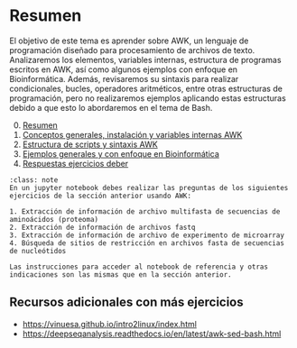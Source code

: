 # Resumen

El objetivo de este tema es aprender sobre AWK, un lenguaje de programación diseñado para procesamiento de archivos de texto. Analizaremos los elementos, variables internas, estructura de programas escritos en AWK, así como algunos ejemplos con enfoque en Bioinformática. Además, revisaremos su sintaxis para realizar condicionales, bucles, operadores aritméticos, entre otras estructuras de programación, pero no realizaremos ejemplos aplicando estas estructuras debido a que esto lo abordaremos en el tema de Bash.

0. [Resumen](0_Resumen.md)
1. [Conceptos generales, instalación y variables internas AWK](1_Conceptos_generales_variables_internas_awk.md)
2. [Estructura de scripts y sintaxis AWK](2_Estructura_programas_sintax_awk.md)
3. [Ejemplos generales y con enfoque en Bioinformática](3_Ejemplos_awk.md)
4. [Respuestas ejercicios deber](4_Respuestas_ejercicios.md)

```{admonition} Deber
:class: note
En un jupyter notebook debes realizar las preguntas de los siguientes ejercicios de la sección anterior usando AWK: 

1. Extracción de información de archivo multifasta de secuencias de aminoácidos (proteoma)
2. Extracción de información de archivos fastq
3. Extracción de información de archivo de experimento de microarray
4. Búsqueda de sitios de restricción en archivos fasta de secuencias de nucleótidos

Las instrucciones para acceder al notebook de referencia y otras indicaciones son las mismas que en la sección anterior. 
```

## Recursos adicionales con más ejercicios

* <https://vinuesa.github.io/intro2linux/index.html>
* <https://deepseqanalysis.readthedocs.io/en/latest/awk-sed-bash.html>
